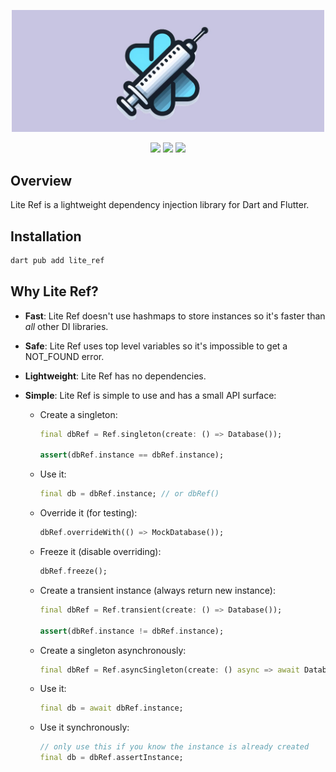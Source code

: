 <p align="center">
  <img width="500" src="https://github.com/jinyus/lite_ref/blob/main/assets/logo.jpg?raw=true">
</p>

<p align="center">
  <img src="https://img.shields.io/badge/license-MIT-purple"> 
  <a href="https://app.codecov.io/github/jinyus/lite_ref"><img src="https://img.shields.io/codecov/c/github/jinyus/lite_ref"></a>
  <a href="https://pub.dev/packages/lite_ref"><img src="https://img.shields.io/pub/points/lite_ref?color=blue"></a>
</p>

## Overview

Lite Ref is a lightweight dependency injection library for Dart and Flutter.

## Installation

```bash
dart pub add lite_ref
```

## Why Lite Ref?

-   **Fast**: Lite Ref doesn't use hashmaps to store instances so it's faster than _all_ other DI libraries.
-   **Safe**: Lite Ref uses top level variables so it's impossible to get a NOT_FOUND error.
-   **Lightweight**: Lite Ref has no dependencies.
-   **Simple**: Lite Ref is simple to use and has a small API surface:

    -   Create a singleton:

        ```dart
        final dbRef = Ref.singleton(create: () => Database());

        assert(dbRef.instance == dbRef.instance);
        ```

    -   Use it:

        ```dart
        final db = dbRef.instance; // or dbRef()
        ```

    -   Override it (for testing):

        ```dart
        dbRef.overrideWith(() => MockDatabase());
        ```

    -   Freeze it (disable overriding):

        ```dart
        dbRef.freeze();
        ```

    -   Create a transient instance (always return new instance):

        ```dart
        final dbRef = Ref.transient(create: () => Database());

        assert(dbRef.instance != dbRef.instance);
        ```

    -   Create a singleton asynchronously:

        ```dart
        final dbRef = Ref.asyncSingleton(create: () async => await Database.init());
        ```

    -   Use it:

        ```dart
        final db = await dbRef.instance;
        ```

    -   Use it synchronously:

        ```dart
        // only use this if you know the instance is already created
        final db = dbRef.assertInstance;
        ```
